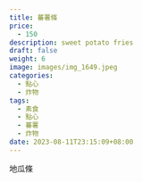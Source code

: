 ```yaml
---
title: 蕃薯條
price:
  - 150
description: sweet potato fries
draft: false
weight: 6
image: images/img_1649.jpeg
categories:
  - 點心
  - 炸物
tags:
  - 素食
  - 點心
  - 蕃薯
  - 炸物
date: 2023-08-11T23:15:09+08:00
---
```

地瓜條
